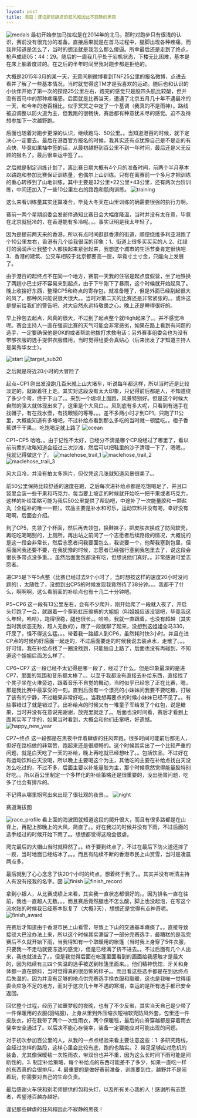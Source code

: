 ```yaml
---
layout: post
title: 港百：谨记那些肆虐的狂风和因此不寂静的黑夜
---
```


![medals](/images/hk100/medals.jpg)
最初开始参加马拉松是在2014年的北马，那时对跑步只有很浅的认识，赛前没有很充分的准备。直接后果就是在首马过程中，腿脚出现各种疼痛，而我并知道是怎么了，当时的想法就是我怎么那么傻逼。所幸最后还是走到了终点，枪声成绩05：44：29。随后的一周我几乎处于宕机状态，下楼无比困难，基本是在床上躺着度过的。在之后的半年时间里我对跑步都是拒绝的。


大概是2015年3月的某一天，无意间刷微博看到TNF25公里的报名微博，点进去看并了解了一些基本情况，当时就觉得这TM才是我喜欢的运动。随后也和认识的小伙伴开始了第一次的探路25公里左右，跑完的感觉只是股四头肌比较酸，但并没有首马中的那种疼痛感。后面就是比赛当天，遭遇了北京五月几十年不遇最冷的一天，和今年的港百相比，似乎冥冥之中定了一个基调（我真的不是雨神）。路线被迫调整以防火道为主，但我跑的很畅快，赛后都有种意犹未尽的感觉。迫不及待想参加下一次越野跑。


后面也随着对跑步更深的认识，继续跑马、50公里。。当知道港百的时候，就下定决心一定要去。最后在港百官方报名的时候，我其实还有点犹豫自己是不是走的有点快，毕竟如果抽中签的话，从最初越野到百公里不到一年时间，最后还是义无反顾的报名了。最后很幸运中签了。。


之后就是制定训练计划了，离比赛日期大概有4个月的准备时间，前两个半月基本以路跑和参加比赛保证训练量，也偶尔上山训练。只有在离赛前一个多月才把训练的重心转移到了山地训练，其中主要是32公里+22公里+43公里，还有两次台阶训练，中间还加入了一些10公里左右的路跑和肌肉训练。
![training](/images/hk100/training.jpg)


这么来看训练量其实还算凑合，毕竟大冬天在山里训练的确需要很强的执行力啊。

赛前一两个星期组委会发邮件通知比赛日会大幅度降温，当时并没有太在意，毕竟在北京就挺冷的，在香港能有多冷呢。。。事实证明是我太年轻了。


因为是提前两天来的香港，所以有点时间逛逛香港的街道，顺便绕维多利亚港跑了个10公里左右，香港有几个给我很深的印象：1、街道上很多买买买的人 2、红绿灯的滴滴声让我整个人都快起来紧张起来，我想这个城市的生活节奏肯定很快吧 3、香港的建筑、公交车相较于北京都要高一层，毕竟寸土寸金，只能向上发展了。

由于港百的起终点不在同一个地方，赛前一天我的住宿是起点度假营，坐了地铁换了两趟小巴士好不容易来到起点，由于下午刚下了暴雨，这个时候就开始起风了。晚上收拾好东西，整理CP5和终点的寄存包，就准备睡了，但是外面已经刮起很大的风了，那种风只能说很大很大。。当时对第二天的比赛还是非常紧张的。。或许这是提前给我们的警告吧，对大自然永远持敬畏之心。晚上还是睡得很好的。


早上拎包去起点，风真的很大，不过到了起点整个就High起来了。。并不感觉冷呢。赛会主持人一直在强调比赛的天气可能会非常恶劣，如果在路上看到有问题的选手，一定要确保他是OK的或者帮助他拨打求救电话；另外赛事组委会也为没有带够衣服的选手提供衣服借用，当时觉得组委会真贴心（后来出发了才知道主持人是吴秀华女士）。

![start](/images/hk100/start.jpg)
![target_sub20](/images/hk100/target_sub20.jpg)

之后就是将近20小时的大冒险了

起点~CP1 刚出发没跑几百米就上山大堵车，听说每年都这样，所以当时还是比较淡定的，就跟着往上走。其实对这段没有太大印象，只记得前后都是人，不知道绕了多少个弯，终于下山了。。来到一个堤坝上面跑，风景特别好。但是这个时候大自然的强大就体现出来了，这里是个大风口。。风到底有多大呢，只看到有选手在找帽子，有在找水壶，有找眼镜的等等。。。差不多两小时才到CP1，只跑了11公里，大概能知道有多堵吧，不过补给点看到那么多吃的当时就一顿猛吃。。橙子香蕉饼干干果。。吃饱喝足就上路了
![ocean](/images/hk100/ocean.jpg)


CP1~CP5 哈哈。。由于记性不太好，已经分不清是哪个CP段经过了哪里了，看以前前辈的攻略知道会经过三次沙滩，然后可以把鞋里的沙子清理一下了，嗯嗯。。我就记得做这个了。
![maclehose_trail_1](/images/hk100/maclehose_trail_1.jpg)
![maclehose_trail_2](/images/hk100/maclehose_trail_2.jpg)
![maclehose_trail_3](/images/hk100/maclehose_trail_3.jpg)


风大且冷，并没有拍太多照片，但仅凭这几张就知道风景很美了。。

前50公里保持比较舒适的速度在跑，之后每次进补给点都是吃饱喝足了，并且口袋里会装一些干果和巧克力，每当要上坡走的时候就开始吃一把干果或者巧克力，这样的补给策略可能为我后50公里提供了帮助吧，中途补了一次能量胶和一颗盐丸（全程补的唯一一颗）。饮品主要是补水和可乐，运动饮料并没有喝，幸好没有喝啊，后面会介绍。


到了CP5，先领了个杯面，然后再去领包，换鞋袜子，把皮肤衣换成了防风软壳，再吃吃喝喝别的，上厕所。再出站之前问了一个志愿者后续路段的情况，大概说的是这一段会非常长，然后志愿者问我要面包么，我说要一个，他帮我塞到包里，但后面问我还要不要，在我犹豫的时候，志愿者已经强行塞到我包里去了，说这段会很长多带点没多重。。虽然后面面包都没有吃，但想说他们真好。。非常感谢可爱志愿者。


进CP5是下午5点整（比赛已经过去9个小时了，当时想按这样的速度20小时没问题的），太随性了，没想到出CP5的时候发现我竟然待了38分钟。。。我都干了什么，啊啊啊，这么看前面的补给点也有十几二十分钟吧。


P5~CP6 这一段有13公里左右，会有不少爬升，刚开始爬了一段就入夜了，开启头灯跑了一会，就跟着一个穿彩虹压缩裤的大姐姐（叫姐姐应该没错吧，毕竟我这么年轻，哈哈），跑得很稳，腿也很长。。哈哈，我就一直跟着，也没有超越（其实当时我状态无敌，超人无数的），跟了一段就聊了起来，没想到这姐姐全马330，吓尿了，怪不得这么猛。。。带着我一路超人到CP6，虽然耗时快3小时。并且在进CP点的时候约好后面一起走的，不过后面要走的时候我说去装点水，走散了。。。好可惜，我在补给点找了一圈没找到，只能独自上路了，后面也没有再碰到，不知道这个姐姐后面怎么样了。


CP6~CP7 这一段已经不太记得是哪一段了，经过了什么。但是印象最深的是进CP7，里面的氛围和音乐都太棒了。。以至于我都没有直接去补给东西，直接找了个凳子坐在火堆旁边，跟着音乐不自觉的舞动，当时似乎已经忘了正在比赛，嗯，那是我比赛中最享受的一刻。直到后面有一个漂亮的小妹妹问我要不要吃糖，打破了该有的宁静，不过糖果非常好吃。。当我想再要点的时候小妹妹已经不见了。。有些事错过了就是错过了。出补给点的时候又有一堆童子军给发了个红包，说是糖果，当时并没有在意说完谢谢，放兜里就走了。。后面也没时间看，赛后才看到上面其实写了字的，如果当时看到，大概会和他们击掌吧，好遗憾。
![happy_new_year](/images/hk100/happy_new_year.jpg)


CP7~终点 这一段都是在黑夜中伴着肆虐的狂风奔跑，很多时间可能前后都无人，但好在路标做的非常赞，跑起来还是很顺畅的。这个时候其实出了一个比较严重的问题，就是白天吃了一天的补给，晚上再吃就已经想吐了。。包括饮品，不过好在有运动饮料白天没喝，所以晚上主要喝这个为主，其他吃的主要在补给点找白天没怎么吃过的，不过不多，后面主要以补能量胶为主，那个时候竟然觉得能量胶特别好吃。。所以百公里制定一个多样化的补给策略还是很重要的，没出肠胃问题，吃多了也会有排斥的。


不记得从哪里拐弯出来出现了很壮观的夜景。。
![night](/images/hk100/night.jpg)


赛道海拔图

![race_profile](/images/hk100/race_profile.jpg)
看上面的海波图就知道这段的爬升很大，而且有很多路都是在山脊上，再配上那晚上的大风，简直了。。好在我过的时候并没有下雨，不过后面的选手经过的时候开始下雨了。。想想都觉得这段会很虐。


爬完最后的大帽山当时就释然了。。终于要到终点了，不过在最后下防火道还摔了一跤，当时地面已经结冰了。。。而且有陆续不断的香港市民上山赏雪，当时是凌晨两点多。


最后就到了心心念念了快20个小时的终点，想着终于到了。。其实并没有听清主持人有没有报我的名字。囧
![finish](/images/hk100/finish.jpg)
![finish_record](/images/hk100/finish_record.png)

拿到小银人，从比赛成绩上来看，其实我一直状态都很好的。。因为排名一直在往前，我也一直超人无数。。。而且赛后竟然腿也不怎么酸，脚上也没起泡，在写这个流水账的时候我已经基本恢复了（大概3天），想想还是觉得有点神奇呢。
![finish_award](/images/hk100/finish_award.jpg)

完赛后才知道由于香港市民上山看雪，导致上下山的交通基本瘫痪了。。直接导致接驳大巴没办法上来，所以这个时候其实滞留了一部分完赛选手，最糟糕的是我完赛后不久就开始下雨，当我得知有一个取暖用的帐篷（当时我上身穿了5件衣服，只要我一不走动就要冻透的感觉），但是已经满了挤不进去。。不过后面有几个人出来，我也就进去了。。但是我觉得后面在帐篷里面看到的画面给我感触才是最大的，因为陆续有三四个失温的选手被送到帐篷里面来。。他们精神恍惚，牙关和身体都一直在颤抖，当时觉得真的很恐怖的样子。。而且看这些选手都是在到达终点后失温的，因为并没有足够的地点供完赛选手换衣服和取暖，这也是我唯一觉得组委会应急不足的地方，而对于这次几十年不遇的寒潮，幸运的是所有选手都已安全返回。


回忆整个过程，经历了如噩梦般的夜晚，也有了不少反省，其实当天自己是少带了一件保暖用的衣服(羽绒服)，上身从里到外压缩衣短袖软壳防风外套，包里还一件皮肤衣，好在我带了两个一次性雨衣，两个保暖毯，最后的山脊穿越都是穿着雨衣侥幸安全通过了。以后决不能心存侥幸，装备一定要能应对可能出现的问题。


对于初次参加百公里的人，从我的一点点经验来看主要注意这些：1. 多研究路线，会经过怎样的路段，这样心里会比较有底，跑的也踏实。2. 带足足够应对危机的装备，尤其像保暖毯一次性雨衣，带双份也并不重，因为这么长时间下雨可能是间断性的。3. 制定补给策略，每个补给点的东西可能差不了多少，如果一直吃一样的东西真的会很排斥。4. 最重要的是做好赛前准备，训练要到位，越野并不是闹着玩，你需要对自己的生命负责。


最后感谢火车侠和别老师提供的包和头灯，以及所有关心我的人！感谢所有志愿者，希望港百越办越好。

谨记那些肆虐的狂风和因此不寂静的黑夜！
